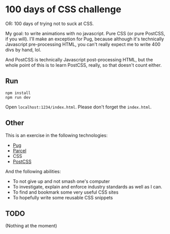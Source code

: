 # 100 days of CSS challenge

OR: 100 days of trying not to suck at CSS.

My goal: to write animations with no javascript. Pure CSS (or pure PostCSS, if you will).
I'll make an exception for Pug, because although it's technically Javascript pre-processing
HTML, you can't really expect me to write 400 divs by hand, lol.

And PostCSS is technically Javascript post-processing HTML, but the whole point of this is
to learn PostCSS, really, so that doesn't count either.

## Run

```$xslt
npm install
npm run dev
```

Open `localhost:1234/index.html`. Please don't forget the `index.html`.

## Other

This is an exercise in the following technologies:

* [Pug](https://pugjs.org)
* [Parcel](https://parceljs.org)
* CSS
* [PostCSS](https://postcss.org)

And the following abilities:

* To not give up and not smash one's computer
* To investigate, explain and enforce industry standards as well as I can.
* To find and bookmark some very useful CSS sites
* To hopefully write some reusable CSS snippets


## TODO

(Nothing at the moment)
